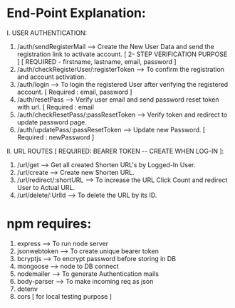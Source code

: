 # End-Point Explanation:

I. USER AUTHENTICATION:
  
  1. /auth/sendRegisterMail --> Create the New User Data and send the registration link to activate account. [ 2- STEP VERIFICATION PURPOSE ] [ REQUIRED - firstname, lastname, email, password ]
  2. /auth/checkRegisterUser/:registerToken --> To confirm the registration and account activation.
  3. /auth/login --> To login the registered User after verifying the registered account. [ Required : email, password ]
  4. /auth/resetPass --> Verify user email and send password reset token with url. [ Required : email
  5. /auth/checkResetPass/:passResetToken --> Verify token and redirect to update password page.
  6. /auth/updatePass/:passResetToken --> Update new Password. [ Required : newPassword ]

II. URL ROUTES [ REQUIRED: BEARER TOKEN -- CREATE WHEN LOG-IN ]:

  1. /url/get --> Get all created Shorten URL's by Logged-In User.
  2. /url/create --> Create new Shorten URL.
  3. /url/redirect/:shortURL --> To increase the URL Click Count and redirect User to Actual URL.
  4. /url/delete/:UrlId --> To delete the URL by its ID.

# npm requires:

1. express --> To run node server
2. jsonwebtoken --> To create unique bearer token
3. bcryptjs --> To encrypt password before storing in DB
4. mongoose --> node to DB connect
5. nodemailer --> To generate Authentication mails
6. body-parser --> To make incoming req as json
7. dotenv
8. cors [ for local testing purpose ]
